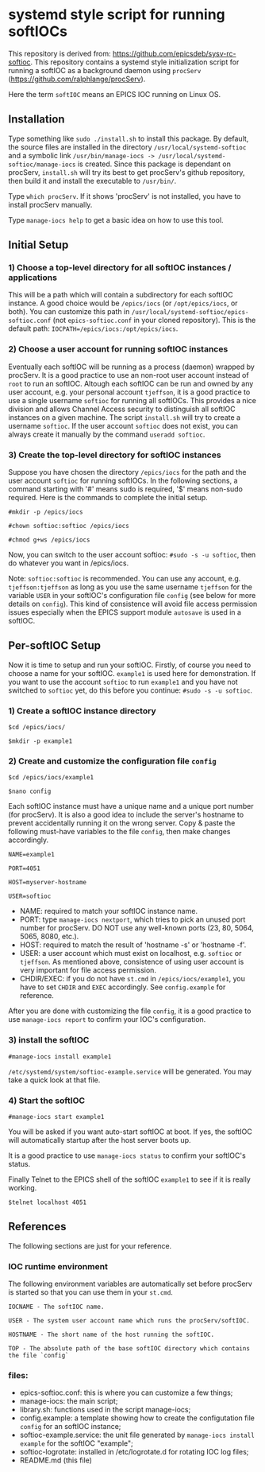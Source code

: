 # systemd style script for running softIOCs

This repository is derived from: https://github.com/epicsdeb/sysv-rc-softioc.
This repository contains a systemd style initialization script for running a softIOC as a background 
daemon using `procServ` (https://github.com/ralphlange/procServ).

Here the term `softIOC` means an EPICS IOC running on Linux OS.

## Installation 

Type something like `sudo ./install.sh` to install this package. By default, the source files are 
installed in the directory `/usr/local/systemd-softioc` and a symbolic link 
`/usr/bin/manage-iocs -> /usr/local/systemd-softioc/manage-iocs` is created. Since this package is 
dependant on procServ, `install.sh` will try its best to get procServ's github repository, then 
build it and install the executable to `/usr/bin/`. 

Type `which procServ`. If it shows 'procServ' is not installed, you have to install procServ manually.

Type `manage-iocs help` to get a basic idea on how to use this tool.

## Initial Setup

### 1) Choose a top-level directory for all softIOC instances / applications
This will be a path which will contain a subdirectory for each softIOC instance. A good choice would 
be `/epics/iocs` (or `/opt/epics/iocs`, or both). You can customize this path in 
`/usr/local/systemd-softioc/epics-softioc.conf` (not `epics-softioc.conf` in your cloned repository). 
This is the default path: `IOCPATH=/epics/iocs:/opt/epics/iocs`.

### 2) Choose a user account for running softIOC instances
Eventually each softIOC will be running as a process (daemon) wrapped by procServ. It is a good 
practice to use an non-root user account instead of `root` to run an softIOC. Altough each softIOC 
can be run and owned by any user account, e.g. your personal account `tjeffson`, it is a good practice
to use a single username `softioc` for running all softIOCs. This provides a nice division and allows 
Channel Access security to distinguish all softIOC instances on a given machine. The script 
`install.sh` will try to create a username `softioc`. If the user account `softioc` does not exist, 
you can always create it manually by the command `useradd softioc`.

### 3) Create the top-level directory for softIOC instances
Suppose you have chosen the directory `/epics/iocs` for the path and the user account `softioc` for 
running softIOCs. In the following sections, a command starting with '#' means sudo is required, 
'$' means non-sudo required. Here is the commands to complete the initial setup.

    #mkdir -p /epics/iocs

    #chown softioc:softioc /epics/iocs 

    #chmod g+ws /epics/iocs

Now, you can switch to the user account softioc: `#sudo -s -u softioc`, then do whatever you want in 
/epics/iocs.

Note: `softioc:softioc` is recommended. You can use any account, e.g. `tjeffson:tjeffson` as long as 
you use the same username `tjeffson` for the variable `USER` in your softIOC's configuration file 
`config` (see below for more details on `config`). This kind of consistence will avoid file access 
permission issues especially when the EPICS support module `autosave` is used in a softIOC.

## Per-softIOC Setup
Now it is time to setup and run your softIOC. Firstly, of course you need to choose a name for your 
softIOC. `example1` is used here for demonstration. If you want to use the account `softioc` to run 
`example1` and you have not switched to `softioc` yet, do this before you continue: 
`#sudo -s -u softioc`.

### 1) Create a softIOC instance directory

    $cd /epics/iocs/

    $mkdir -p example1

### 2) Create and customize the configuration file `config`

    $cd /epics/iocs/example1

    $nano config

Each softIOC instance must have a unique name and a unique port number (for procServ).  It is also 
a good idea to include the server's hostname to prevent accidentally running it on the wrong server. 
Copy & paste the following must-have variables to the file `config`, then make changes accordingly.

    NAME=example1

    PORT=4051

    HOST=myserver-hostname

    USER=softioc

* NAME: required to match your softIOC instance name.
* PORT: type `manage-iocs nextport`, which tries to pick an unused port number for procServ. DO NOT 
use any well-known ports (23, 80, 5064, 5065, 8080, etc.).
* HOST: required to match the result of 'hostname -s' or 'hostname -f'.
* USER: a user account which must exist on localhost, e.g. `softioc` or `tjeffson`. As mentioned 
above, consistence of using user account is very important for file access permission.
* CHDIR/EXEC: if you do not have `st.cmd` in `/epics/iocs/example1`, you have to set `CHDIR` and 
`EXEC` accordingly. See `config.example` for reference.

After you are done with customizing the file `config`, it is a good practice to use `manage-iocs report` 
to confirm your IOC's configuration. 

### 3) install the softIOC

    #manage-iocs install example1

`/etc/systemd/system/softioc-example.service` will be generated. You may take a quick look at that file.

### 4) Start the softIOC

    #manage-iocs start example1

You will be asked if you want auto-start softIOC at boot. If yes, the softIOC will automatically 
startup after the host server boots up.

It is a good practice to use `manage-iocs status` to confirm your softIOC's status. 

Finally Telnet to the EPICS shell of the softIOC `example1` to see if it is really working.

    $telnet localhost 4051

## References
The following sections are just for your reference.

### IOC runtime environment
The following environment variables are automatically set before procServ is started so that you can
use them in your `st.cmd`.

    IOCNAME - The softIOC name.

    USER - The system user account name which runs the procServ/softIOC.

    HOSTNAME - The short name of the host running the softIOC.

    TOP - The absolute path of the base softIOC directory which contains the file `config`

### files:
* epics-softioc.conf: this is where you can customize a few things; 
* manage-iocs: the main script; 
* library.sh: functions used in the script manage-iocs;
* config.example: a template showing how to create the configutation file `config` for an softIOC instance; 
* softioc-example.service: the unit file generated by `manage-iocs install example` for the softIOC "example";
* softioc-logrotate: installed in /etc/logrotate.d for rotating IOC log files;
* README.md (this file)
